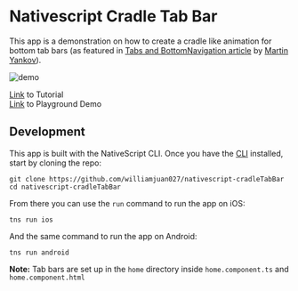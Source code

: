 # Nativescript Cradle Tab Bar

This app is a demonstration on how to create a cradle like animation for bottom tab bars (as featured in [Tabs and BottomNavigation article](https://www.nativescript.org/blog/tabs-and-bottomnavigation-nativescripts-two-new-components) by [Martin Yankov](https://www.nativescript.org/blog/author/martin-yankov)).

![demo](https://github.com/williamjuan027/nativescript-cradleTabBar/blob/master/screenshots/ns-cradletabbar.gif)

[Link](https://nativescripting.com/posts/cradle-tab-bar-animation-in-nativescript) to Tutorial
<br/>
[Link](https://play.nativescript.org/?template=play-ng&id=YfZPr1) to Playground Demo

## Development
This app is built with the NativeScript CLI. Once you have the [CLI](https://docs.nativescript.org/start/quick-setup) installed, start by cloning the repo:  
```
git clone https://github.com/williamjuan027/nativescript-cradleTabBar
cd nativescript-cradleTabBar
```

From there you can use the `run` command to run the app on iOS:  
```
tns run ios
```

And the same command to run the app on Android:  
```
tns run android
```

**Note:** Tab bars are set up in the `home` directory inside `home.component.ts` and `home.component.html`
